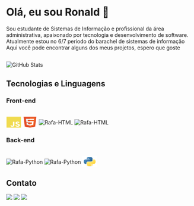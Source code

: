# Olá, eu sou Ronald 👋

Sou estudante de Sistemas de Informação e profissional da área administrativa, apaixonado por tecnologia e desenvolvimento de software.
Atualmente estou no 6/7 periodo do barachel de sistemas de informação
Aqui você pode encontrar alguns dos meus projetos, espero que goste

##   
![GitHub Stats](https://github-readme-stats.vercel.app/api?username=zzRonald&show_icons=true&theme=radical) <br>

## Tecnologias e Linguagens

### Front-end


<div style="display: inline_block"><br>
  <img align="center" alt="Rafa-Js" height="30" width="40" src="https://raw.githubusercontent.com/devicons/devicon/master/icons/javascript/javascript-plain.svg">
   <img align="center" alt="Rafa-HTML" height="30" width="40" src="https://raw.githubusercontent.com/devicons/devicon/master/icons/html5/html5-original.svg">
     <img align="center" alt="Rafa-HTML" height="30" width="40"  <img src="https://cdn.jsdelivr.net/gh/devicons/devicon@latest/icons/css3/css3-original.svg" />
       <img align="center" alt="Rafa-HTML" height="30" width="40" <img src="https://cdn.jsdelivr.net/gh/devicons/devicon@latest/icons/html5/html5-original.svg" />
                       
  </div>


### Back-end
<div style="display: inline_block"><br>
<img align="center" alt="Rafa-Python" height="30" width="40" src="https://cdn.jsdelivr.net/gh/devicons/devicon@latest/icons/nodejs/nodejs-original.svg" />
<img align="center" alt="Rafa-Python" height="30" width="40" src="https://cdn.jsdelivr.net/gh/devicons/devicon@latest/icons/express/express-original.svg" />       
<img align="center" alt="Rafa-Python" height="30" width="40" src="https://raw.githubusercontent.com/devicons/devicon/master/icons/python/python-original.svg">

  </div>

## Contato

 <a href="https://www.instagram.com/spet.ronald/" target="_blank"><img src="https://img.shields.io/badge/-Instagram-%23E4405F?style=for-the-badge&logo=instagram&logoColor=white" target="_blank"></a>
  <a href="https://www.linkedin.com/in/ronald-carvalho-a786912b4/" target="_blank"><img src="https://img.shields.io/badge/-LinkedIn-%230077B5?style=for-the-badge&logo=linkedin&logoColor=white" target="_blank"></a> 
<a href = "mailto:dev.ronaldd@gmail.com"><img src="https://img.shields.io/badge/-Gmail-%23333?style=for-the-badge&logo=gmail&logoColor=white" target="_blank"></a>

